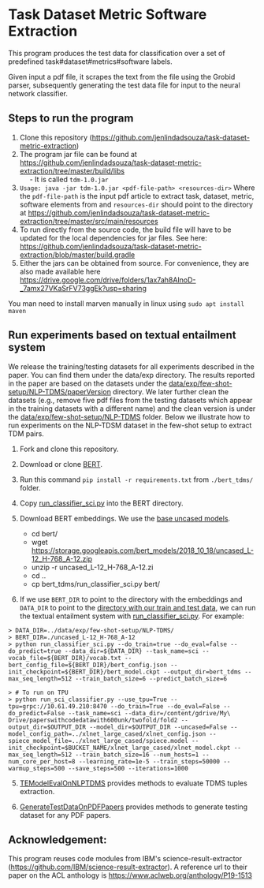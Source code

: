 # Task Dataset Metric Software Extraction

This program produces the test data for classification over a set of predefined task#dataset#metrics#software labels.

Given input a pdf file, it scrapes the text from the file using the Grobid parser, subsequently generating the test data file for input to the neural network classifier.

## Steps to run the program
 

1. Clone this repository (https://github.com/jenlindadsouza/task-dataset-metric-extraction)
2. The program jar file can be found at https://github.com/jenlindadsouza/task-dataset-metric-extraction/tree/master/build/libs <br>
&nbsp;&nbsp;&nbsp;&nbsp; - It is called `tdm-1.0.jar`
3. `Usage: java -jar tdm-1.0.jar <pdf-file-path> <resources-dir>`
Where the `pdf-file-path` is the input pdf article to extract task, dataset, metric, software elements from and `resources-dir` should point to the directory at https://github.com/jenlindadsouza/task-dataset-metric-extraction/tree/master/src/main/resources
4. To run directly from the source code, the build file will have to be updated for the local dependencies for jar files. See here: https://github.com/jenlindadsouza/task-dataset-metric-extraction/blob/master/build.gradle
5. Either the jars can be obtained from source. For convenience, they are also made available here https://drive.google.com/drive/folders/1ax7ah8AInoD-_7amx27VKaSrFV73ggEk?usp=sharing


You man need to install marven manually in linux using `sudo apt install maven`


## Run experiments based on textual entailment system

We release the training/testing datasets for all experiments described in the paper. You can find them under the data/exp directory. The results reported in the paper are based on the datasets under the [data/exp/few-shot-setup/NLP-TDMS/paperVersion](data/exp/few-shot-setup/NLP-TDMS/paperVersion) directory. We later further clean the datasets (e.g., remove five pdf files from the testing datasets which appear in the training datasets with a different name) and the clean version is under the [data/exp/few-shot-setup/NLP-TDMS](data/exp/few-shot-setup/NLP-TDMS) folder. Below we illustrate how to run experiments on the NLP-TDSM dataset in the few-shot setup to extract TDM pairs. 


1) Fork and clone this repository.

2) Download or clone [BERT](https://github.com/google-research/bert).

3) Run this command `pip install -r requirements.txt` from `./bert_tdms/` folder. 

4) Copy [run_classifier_sci.py](./bert_tdms/run_classifier_sci.py) into the BERT directory.

5) Download BERT embeddings.  We use the [base uncased models](https://storage.googleapis.com/bert_models/2018_10_18/uncased_L-12_H-768_A-12.zip).

    - cd bert/
    - wget https://storage.googleapis.com/bert_models/2018_10_18/uncased_L-12_H-768_A-12.zip
    - unzip -r uncased_L-12_H-768_A-12.zi
    - cd ..
    - cp bert_tdms/run_classifier_sci.py bert/


6) If we use `BERT_DIR` to point to the directory with the embeddings and `DATA_DIR` to point to the [directory with our train and test data](./data/exp/few-shot-setup/NLP-TDMS/), we can run the textual entailment system with  [run_classifier_sci.py](./bert_tdms/run_classifier_sci.py). For example:

```
> DATA_DIR=../data/exp/few-shot-setup/NLP-TDMS/
> BERT_DIR=./uncased_L-12_H-768_A-12
> python run_classifier_sci.py --do_train=true --do_eval=false --do_predict=true --data_dir=${DATA_DIR} --task_name=sci --vocab_file=${BERT_DIR}/vocab.txt --bert_config_file=${BERT_DIR}/bert_config.json --init_checkpoint=${BERT_DIR}/bert_model.ckpt --output_dir=bert_tdms --max_seq_length=512 --train_batch_size=6 --predict_batch_size=6

> # To run on TPU
> python run_sci_classifier.py --use_tpu=True --tpu=grpc://10.61.49.210:8470 --do_train=True --do_eval=False --do_predict=False --task_name=sci --data_dir=/content/gdrive/My\ Drive/paperswithcodedatawith600unk/twofold/fold2 --output_dir=$OUTPUT_DIR --model_dir=$OUTPUT_DIR --uncased=False --model_config_path=../xlnet_large_cased/xlnet_config.json --spiece_model_file=../xlnet_large_cased/spiece.model --init_checkpoint=$BUCKET_NAME/xlnet_large_cased/xlnet_model.ckpt --max_seq_length=512 --train_batch_size=16 --num_hosts=1 --num_core_per_host=8 --learning_rate=1e-5 --train_steps=50000 --warmup_steps=500 --save_steps=500 --iterations=1000
```

5) [TEModelEvalOnNLPTDMS](nlpLeaderboard/src/main/java/com/ibm/sre/tdmsie/TEModelEvalOnNLPTDMS.java) provides methods to evaluate TDMS tuples extraction.

6) [GenerateTestDataOnPDFPapers](nlpLeaderboard/src/main/java/com/ibm/sre/tdmsie/GenerateTestDataOnPDFPapers.java) provides methods to generate testing dataset for any PDF papers.


## Acknowledgement: 
This program reuses code modules from IBM's science-result-extractor (https://github.com/IBM/science-result-extractor). A reference url to their paper on the ACL anthology is https://www.aclweb.org/anthology/P19-1513
